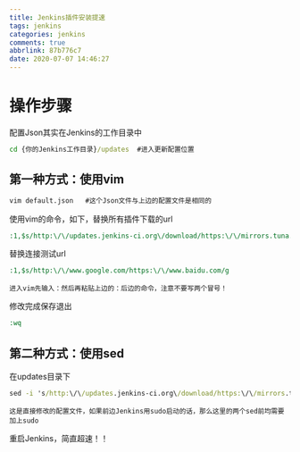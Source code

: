 ```yaml
---
title: Jenkins插件安装提速
tags: jenkins
categories: jenkins
comments: true
abbrlink: 87b776c7
date: 2020-07-07 14:46:27
---
```

# 操作步骤
配置Json其实在Jenkins的工作目录中
```cmd
cd {你的Jenkins工作目录}/updates  #进入更新配置位置
```
## 第一种方式：使用vim
```cmd
vim default.json   #这个Json文件与上边的配置文件是相同的
```
使用vim的命令，如下，替换所有插件下载的url
```cmd
:1,$s/http:\/\/updates.jenkins-ci.org\/download/https:\/\/mirrors.tuna.tsinghua.edu.cn\/jenkins/g
```
替换连接测试url
```cmd
:1,$s/http:\/\/www.google.com/https:\/\/www.baidu.com/g
```
    进入vim先输入：然后再粘贴上边的：后边的命令，注意不要写两个冒号！

修改完成保存退出 
```cmd
:wq
```
## 第二种方式：使用sed
在updates目录下
```cmd
sed -i 's/http:\/\/updates.jenkins-ci.org\/download/https:\/\/mirrors.tuna.tsinghua.edu.cn\/jenkins/g' default.json && sed -i 's/http:\/\/www.google.com/https:\/\/www.baidu.com/g' default.json
```
    这是直接修改的配置文件，如果前边Jenkins用sudo启动的话，那么这里的两个sed前均需要加上sudo

重启Jenkins，简直超速！！

